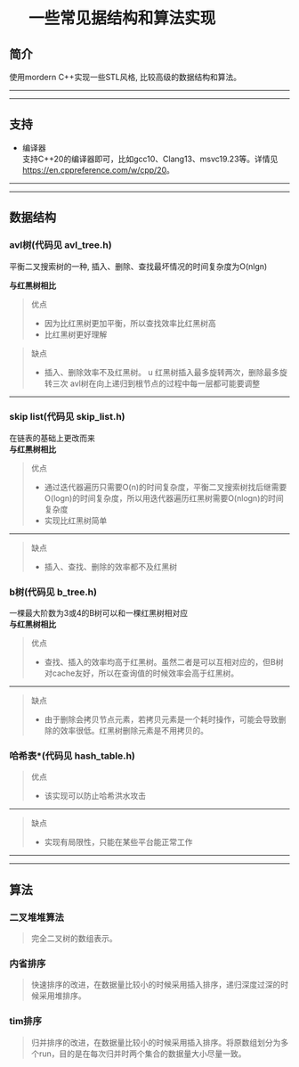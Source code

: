 # &emsp; 一些常见据结构和算法实现
## 简介 
使用mordern C++实现一些STL风格, 比较高级的数据结构和算法。  

------------------
-----------------
## 支持
* 编译器  
 支持C++20的编译器即可，比如gcc10、Clang13、msvc19.23等。详情见<https://en.cppreference.com/w/cpp/20>。

 ----------------
 ----------------
## 数据结构
### avl树(代码见 avl_tree.h)
平衡二叉搜索树的一种, 插入、删除、查找最坏情况的时间复杂度为O(nlgn)  

**与红黑树相比** 
> 优点 
> *  因为比红黑树更加平衡，所以查找效率比红黑树高
> * 比红黑树更好理解  

> 缺点
> * 插入、删除效率不及红黑树。  u
>   红黑树插入最多旋转两次，删除最多旋转三次
>   avl树在向上递归到根节点的过程中每一层都可能要调整

-----------------------
### skip list(代码见 skip_list.h)  
在链表的基础上更改而来  
**与红黑树相比**
> 优点
> * 通过迭代器遍历只需要O(n)的时间复杂度，平衡二叉搜索树找后继需要O(logn)的时间复杂度，所以用迭代器遍历红黑树需要O(nlogn)的时间复杂度
> * 实现比红黑树简单
------------------
> 缺点
> * 插入、查找、删除的效率都不及红黑树

### b树(代码见 b_tree.h)
一棵最大阶数为3或4的B树可以和一棵红黑树相对应  
**与红黑树相比**
> 优点
> * 查找、插入的效率均高于红黑树。虽然二者是可以互相对应的，但B树对cache友好，所以在查询值的时候效率会高于红黑树。
-----
> 缺点
> * 由于删除会拷贝节点元素，若拷贝元素是一个耗时操作，可能会导致删除的效率很低。红黑树删除元素是不用拷贝的。 

### 哈希表*(代码见 hash_table.h)
> 优点  
> * 该实现可以防止哈希洪水攻击 
---- 
> 缺点  
> * 实现有局限性，只能在某些平台能正常工作
--------------------------
--------------------------
## 算法  
### 二叉堆堆算法  
> 完全二叉树的数组表示。
### 内省排序  
> 快速排序的改进，在数据量比较小的时候采用插入排序，递归深度过深的时候采用堆排序。
### tim排序
> 归并排序的改进，在数据量比较小的时候采用插入排序。将原数组划分为多个run，目的是在每次归并时两个集合的数据量大小尽量一致。